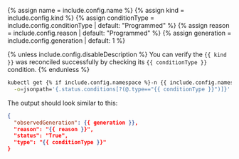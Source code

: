 {% assign name = include.config.name %}
{% assign kind = include.config.kind %}
{% assign conditionType = include.config.conditionType | default: "Programmed" %}
{% assign reason = include.config.reason | default: "Programmed" %}
{% assign generation = include.config.generation | default: 1 %}

{% unless include.config.disableDescription %}
You can verify the `{{ kind }}` was reconciled successfully by checking its `{{ conditionType }}` condition.
{% endunless %}

```bash
kubectl get {% if include.config.namespace %}-n {{ include.config.namespace }}{% endif %} {{ kind | downcase }} {{ name }} \
  -o=jsonpath='{.status.conditions[?(@.type=="{{ conditionType }}")]}' | jq
```

The output should look similar to this:

```json
{
  "observedGeneration": {{ generation }},
  "reason": "{{ reason }}",
  "status": "True",
  "type": "{{ conditionType }}"
}
```
